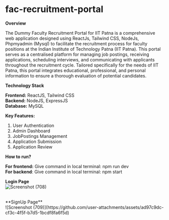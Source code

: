 # **fac-recruitment-portal**

**Overview** <br/>

The Dummy Faculty Recruitment Portal for IIT Patna is a comprehensive web application designed using ReactJs, Tailwind CSS, NodeJs, Phpmyadmin (Mysql) to facilitate the recruitment process for faculty positions at the Indian Institute of Technology Patna (IIT Patna). This portal serves as a centralised platform for managing job postings, receiving applications, scheduling interviews, and communicating with applicants throughout the recruitment cycle. Tailored specifically for the needs of IIT Patna, this portal integrates educational, professional, and personal information to ensure a thorough evaluation of potential candidates.

**Technology Stack** <br/>

**Frontend:** ReactJS, Tailwind CSS <br/>
**Backend:** NodeJS, ExpressJS <br/>
**Database:** MySQL <br/>

**Key Features:** <br/>

1. User Authentication
2. Admin Dashboard
3. JobPostings Management
4. Application Submission
5. Application Review

**How to run?** <br/>

**For frontend:** Give command in local terminal: npm run dev <br/>
**For backend**: Give command in local terminal: npm start <br/>

**Login Page** <br/>
![Screenshot (708)](https://github.com/user-attachments/assets/443d1e55-1561-4db8-bb11-07b6f1985150)

<br/>
**SignUp Page** <br/>
![Screenshot (709)](https://github.com/user-attachments/assets/ad97c9dc-cf3c-4f5f-b7d5-1bcdf8fa6f5d)
<br/>


